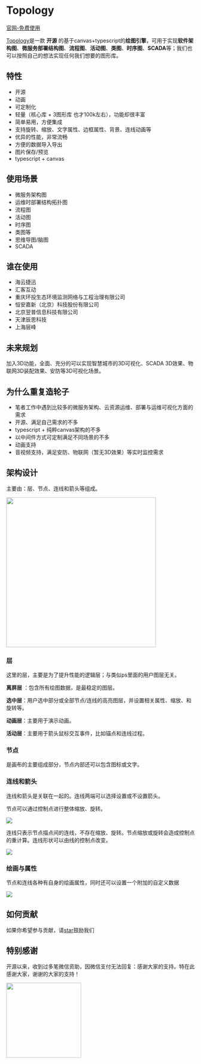 # Topology

[官网-免费使用](http://topology.le5le.com/)

[Topology](https://github.com/le5le-com/topology)是一款 **开源** 的基于canvas+typescript的**绘图引擎**，可用于实现**软件架构图**、**微服务部署结构图**、**流程图**、**活动图**、**类图**、**时序图**、**SCADA**等；我们也可以按照自己的想法实现任何我们想要的图形库。

## 特性

* 开源
* 动画
* 可定制化
* 轻量（核心库 + 3图形库 也才100k左右），功能却很丰富
* 简单易用，方便集成
* 支持旋转、缩放、文字属性、边框属性、背景、连线动画等
* 优异的性能，非常流畅
* 方便的数据导入导出
* 图片保存/预览
* typescript + canvas

## 使用场景

* 微服务架构图
* 运维时部署结构拓扑图
* 流程图
* 活动图
* 时序图
* 类图等
* 思维导图/脑图
* SCADA

## 谁在使用

* 海云捷迅
* 汇客互动
* 重庆环投生态环境监测网络与工程治理有限公司
* 恒安嘉新（北京）科技股份有限公司
* 北京翌普信息科技有限公司
* 天津辰思科技
* 上海层峰

## 未来规划

加入3D功能，全面、充分的可以实现智慧城市的3D可视化、SCADA 3D效果、物联网3D装配效果、安防等3D可视化场景。

## 为什么重复造轮子

* 笔者工作中遇到比较多的微服务架构、云资源运维、部署与运维可视化方面的需求
* 开源、满足自己需求的不多
* typescript + 纯粹canvas架构的不多
* 以中间件方式可定制满足不同场景的不多
* 动画支持
* 音视频支持，满足安防、物联网（暂无3D效果）等实时监控需求
  


## 架构设计

主要由：层、节点、连线和箭头等组成。

<img src="https://static.oschina.net/uploads/img/201909/05153614_aduk.png" width="400px" >

### 层
这里的层，主要是为了提升性能的逻辑层；与类似ps里面的用户图层无关。

**离屏层** ：包含所有绘图数据，是最稳定的图层。

**选中层**：用户选中部分或全部节点/连线的高亮图层，并设置相关属性、缩放、和旋转等。

**动画层**：主要用于演示动画。

**活动层**：主要用于箭头鼠标交互事件，比如锚点和连线过程。

### 节点

是画布的主要组成部分，节点内部还可以包含图标或文字。

### 连线和箭头

连线和箭头是关联在一起的。连线两端可以选择设置或不设置箭头。

节点可以通过控制点进行整体缩放、旋转。

![](https://static.oschina.net/uploads/img/201909/05153614_10bJ.png)

连线只表示节点描点间的连线，不存在缩放、旋转。节点缩放或旋转会造成控制点的重计算。连线形状可以由线的控制点改变。

![](https://static.oschina.net/uploads/img/201909/05153614_G6x1.png)

### 绘画与属性

节点和连线各种有自身的绘画属性，同时还可以设置一个附加的自定义数据

![](https://static.oschina.net/uploads/img/201909/05153615_2Kl8.png)

## 如何贡献

如果你希望参与贡献，请[star](https://github.com/le5le-com/topology)鼓励我们

## 特别感谢

开源以来，收到过多笔微信资助，因微信支付无法回复：感谢大家的支持。特在此感谢大家，谢谢的大家的支持！

<img src="https://cdn.nlark.com/yuque/0/2020/png/179380/1584515404421-31fb07ab-7c14-4aa4-a942-834447cb89f8.png" width="200px" height="200px">